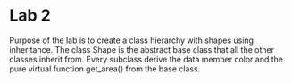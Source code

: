 # Lab 2
Purpose of the lab is to create a class hierarchy with shapes using inheritance. The class Shape is the abstract base class that all the other classes inherit from. Every subclass derive the data member color and the pure virtual function get_area() from the base class.
